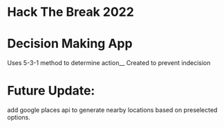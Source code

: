 # Hack The Break 2022

# Decision Making App
Uses 5-3-1 method to determine action__
Created to prevent indecision

# Future Update:
   add google places api to generate nearby locations based on preselected options.

